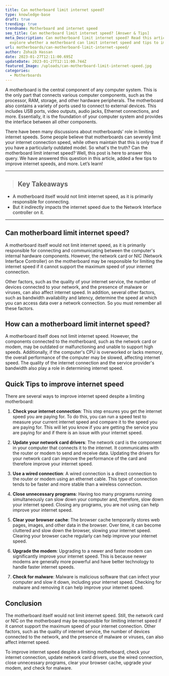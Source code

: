 ```yaml
---
title: Can motherboard limit internet speed?
type: knowledge-base
draft: true
trending: true
trendname: Motherboard and internet speed
seo_title: Can motherboard limit internet speed? [Answer & Tips]
meta_Description: Can motherboard limit internet speed? Read this article to
  explore whether a motherboard can limit internet speed and tips to improve it.
url: motherboards/can-motherboard-limit-internet-speed/
author: Zohaib Hassan
date: 2023-01-27T12:11:00.695Z
updateDate: 2023-01-27T12:11:00.744Z
featured_Image: /uploads/can-motherboard-limit-internet-speed.jpg
categories:
  - Motherboards
---
```

A motherboard is the central component of any computer system. This is the only part that connects various computer components, such as the processor, RAM, storage, and other hardware peripherals. The motherboard also contains a variety of ports used to connect to external devices. This includes USB ports, video outputs, audio jacks, Ethernet connections, and more. Essentially, it is the foundation of your computer system and provides the interface between all other components.

There have been many discussions about motherboards' role in limiting internet speeds. Some people believe that motherboards can severely limit your internet connection speed, while others maintain that this is only true if you have a particularly outdated model. So what's the truth? Can the motherboard limit internet speed? Well, this post is here to answer this query. We have answered this question in this article, added a few tips to improve internet speeds, and more. Let’s learn!

- - -

> ## Key Takeaways

* A motherboard itself would not limit internet speed, as it is primarily responsible for connecting.
* But it indirectly impacts the internet speed due to the Network Interface controller on it.

- - -

## Can motherboard limit internet speed?

A motherboard itself would not limit internet speed, as it is primarily responsible for connecting and communicating between the computer's internal hardware components. However, the network card or NIC (Network Interface Controller) on the motherboard may be responsible for limiting the internet speed if it cannot support the maximum speed of your internet connection. 

Other factors, such as the quality of your internet service, the number of devices connected to your network, and the presence of malware or viruses, can also affect internet speed. In addition, several other factors, such as bandwidth availability and latency, determine the speed at which you can access data over a network connection. So you must remember all these factors. 

## How can a motherboard limit internet speed?

A motherboard itself does not limit internet speed. However, the components connected to the motherboard, such as the network card or modem, may be outdated or malfunctioning and unable to support high speeds. Additionally, if the computer's CPU is overworked or lacks memory, the overall performance of the computer may be slowed, affecting internet speed. The quality of the internet connection and the service provider's bandwidth also play a role in determining internet speed.

## Quick Tips to improve internet speed

There are several ways to improve internet speed despite a limiting motherboard:

1. **Check your internet connection**: This step ensures you get the internet speed you are paying for. To do this, you can run a speed test to measure your current internet speed and compare it to the speed you are paying for. This will let you know if you are getting the service you are paying for and if there is an issue with your internet speed.


2. **Update your network card drivers**: The network card is the component in your computer that connects it to the internet. It communicates with the router or modem to send and receive data. Updating the drivers for your network card can improve the performance of the card and therefore improve your internet speed.


3. **Use a wired connection**: A wired connection is a direct connection to the router or modem using an ethernet cable. This type of connection tends to be faster and more stable than a wireless connection.


4. **Close unnecessary programs**: Having too many programs running simultaneously can slow down your computer and, therefore, slow down your internet speed. Closing any programs, you are not using can help improve your internet speed.


5. **Clear your browser cache**: The browser cache temporarily stores web pages, images, and other data in the browser. Over time, it can become cluttered and slow down the browser, slowing your internet speed. Clearing your browser cache regularly can help improve your internet speed.


6. **Upgrade the modem**: Upgrading to a newer and faster modem can significantly improve your internet speed. This is because newer modems are generally more powerful and have better technology to handle faster internet speeds.


7. **Check for malware**: Malware is malicious software that can infect your computer and slow it down, including your internet speed. Checking for malware and removing it can help improve your internet speed.

## Conclusion

The motherboard itself would not limit internet speed. Still, the network card or NIC on the motherboard may be responsible for limiting internet speed if it cannot support the maximum speed of your internet connection. Other factors, such as the quality of internet service, the number of devices connected to the network, and the presence of malware or viruses, can also affect internet speed. 

To improve internet speed despite a limiting motherboard, check your internet connection, update network card drivers, use the wired connection, close unnecessary programs, clear your browser cache, upgrade your modem, and check for malware.